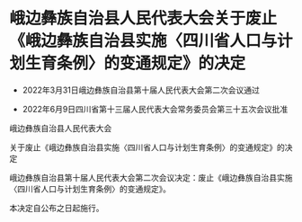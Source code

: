 # 峨边彝族自治县人民代表大会关于废止《峨边彝族自治县实施〈四川省人口与计划生育条例〉的变通规定》的决定

- 2022年3月31日峨边彝族自治县第十届人民代表大会第二次会议通过

- 2022年6月9日四川省第十三届人民代表大会常务委员会第三十五次会议批准

<!-- INFO END -->

峨边彝族自治县人民代表大会

关于废止《峨边彝族自治县实施〈四川省人口与计划生育条例〉的变通规定》的决定

峨边彝族自治县第十届人民代表大会第二次会议决定：废止《峨边彝族自治县实施〈四川省人口与计划生育条例〉的变通规定》。

本决定自公布之日起施行。
